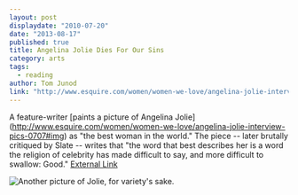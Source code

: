 ```yaml
---
layout: post
displaydate: "2010-07-20"
date: "2013-08-17"
published: true
title: Angelina Jolie Dies For Our Sins
category: arts
tags: 
  - reading
author: Tom Junod
link: "http://www.esquire.com/women/women-we-love/angelina-jolie-interview-pics-0707"
---
```


A feature-writer [paints a picture of Angelina Jolie] (http://www.esquire.com/women/women-we-love/angelina-jolie-interview-pics-0707#img) as "the best woman in the world." The piece -- later brutally critiqued by Slate -- writes that "the word that best describes her is a word the religion of celebrity has made difficult to say, and more difficult to swallow: Good." [External Link](http://www.esquire.com/women/women-we-love/angelina-jolie-interview-pics-0707#img)

![Another picture of Jolie, for variety's sake.](http://farm4.staticflickr.com/3015/3023714462_aab4546fb5_o.jpg)